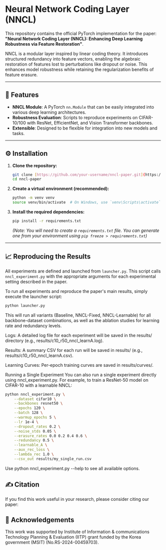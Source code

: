 # Neural Network Coding Layer (NNCL)

This repository contains the official PyTorch implementation for the paper: **"Neural Network Coding Layer (NNCL): Enhancing Deep Learning Robustness via Feature Restoration"**.

NNCL is a modular layer inspired by linear coding theory. It introduces structured redundancy into feature vectors, enabling the algebraic restoration of features lost to perturbations like dropout or noise. This enhances model robustness while retaining the regularization benefits of feature erasure.

---

## 🚀 Features

-   **NNCL Module**: A PyTorch `nn.Module` that can be easily integrated into various deep learning architectures.
-   **Robustness Evaluation**: Scripts to reproduce experiments on CIFAR-10/100 with ResNet, EfficientNet, and Vision Transformer backbones.
-   **Extensible**: Designed to be flexible for integration into new models and tasks.

---

## ⚙️ Installation

1.  **Clone the repository:**
    ```bash
    git clone [https://github.com/your-username/nncl-paper.git](https://github.com/your-username/nncl-paper.git)
    cd nncl-paper
    ```

2.  **Create a virtual environment (recommended):**
    ```bash
    python -m venv venv
    source venv/bin/activate  # On Windows, use `venv\Scripts\activate`
    ```

3.  **Install the required dependencies:**
    ```bash
    pip install -r requirements.txt
    ```
    *(Note: You will need to create a `requirements.txt` file. You can generate one from your environment using `pip freeze > requirements.txt`)*

---

## 📈 Reproducing the Results

All experiments are defined and launched from `launcher.py`. This script calls `nncl_experiment.py` with the appropriate arguments for each experimental setting described in the paper.

To run all experiments and reproduce the paper's main results, simply execute the launcher script:
```bash
python launcher.py
```

This will run all variants (Baseline, NNCL-Fixed, NNCL-Learnable) for all backbone-dataset combinations, as well as the ablation studies for learning rate and redundancy levels.

Logs: A detailed log file for each experiment will be saved in the results/ directory (e.g., results/c10_r50_nncl_learnA.log).

Results: A summary CSV for each run will be saved in results/ (e.g., results/c10_r50_nncl_learnA.csv).

Learning Curves: Per-epoch training curves are saved in results/curves/.

Running a Single Experiment
You can also run a single experiment directly using nncl_experiment.py. For example, to train a ResNet-50 model on CIFAR-10 with a learnable NNCL:

```bash
python nncl_experiment.py \
    --dataset cifar10 \
    --backbones resnet50 \
    --epochs 120 \
    --batch 128 \
    --warmup_epochs 5 \
    --lr 1e-4 \
    --dropout_rates 0.2 \
    --noise_stds 0.05 \
    --erasure_rates 0.0 0.2 0.4 0.6 \
    --redundancy 0.5 \
    --learnable_A \
    --aux_rec_loss \
    --lambda_rec 1.0 \
    --csv_out results/my_single_run.csv
```
Use python nncl_experiment.py --help to see all available options.

## ✍️ Citation
If you find this work useful in your research, please consider citing our paper:


## 🙏 Acknowledgements
This work was supported by Institute of Information & communications Technology Planning & Evaluation (IITP) grant funded by the Korea government (MSIT) (No.RS-2024-00459703).
